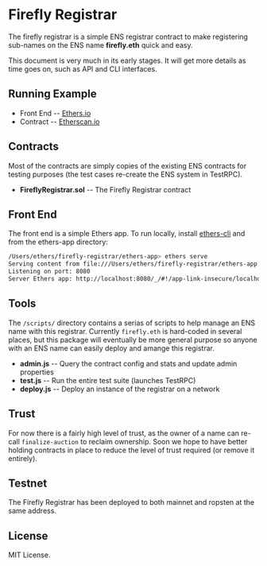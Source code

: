 Firefly Registrar
=================

The firefly registrar is a simple ENS registrar contract to make registering
sub-names on the ENS name **firefly.eth** quick and easy.

This document is very much in its early stages. It will get more details as
time goes on, such as API and CLI interfaces.


Running Example
---------------

- Front End -- [Ethers.io](https://ethers.io/#!/app-link/contribute.firefly.city/)
- Contract -- [Etherscan.io](https://etherscan.io/address/0x6fc21092da55b392b045ed78f4732bff3c580e2c)


Contracts
---------

Most of the contracts are simply copies of the existing ENS contracts for
testing purposes (the test cases re-create the ENS system in TestRPC).

- **FireflyRegistrar.sol** -- The Firefly Registrar contract


Front End
---------

The front end is a simple Ethers app. To run locally, install [ethers-cli](https://www.npmjs.com/package/ethers-cli)
and from the ethers-app directory:

```bash
/Users/ethers/firefly-registrar/ethers-app> ethers serve
Serving content from file:///Users/ethers/firefly-registrar/ethers-app
Listening on port: 8080
Server Ethers app: http://localhost:8080/_/#!/app-link-insecure/localhost:8080/
```


Tools
-----

The `/scripts/` directory contains a serias of scripts to help manage an ENS
name with this registrar. Currently `firefly.eth` is hard-coded in several
places, but this package will eventually be more general purpose so anyone
with an ENS name can easily deploy and amange this registrar.

- **admin.js** -- Query the contract config and stats and update admin properties
- **test.js** -- Run the entire test suite (launches TestRPC)
- **deploy.js** -- Deploy an instance of the registrar on a network


Trust
-----

For now there is a fairly high level of trust, as the owner of a name can
re-call `finalize-auction` to reclaim ownership. Soon we hope to have better
holding contracts in place to reduce the level of trust required (or remove
it entirely).


Testnet
-------

The Firefly Registrar has been deployed to both mainnet and ropsten at the same
address.


License
-------

MIT License.

